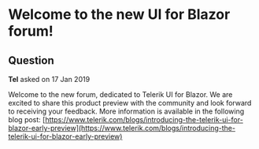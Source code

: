 # Welcome to the new UI for Blazor forum!

## Question

**Tel** asked on 17 Jan 2019

Welcome to the new forum, dedicated to Telerik UI for Blazor. We are excited to share this product preview with the community and look forward to receiving your feedback. More information is available in the following blog post: [https://www.telerik.com/blogs/introducing-the-telerik-ui-for-blazor-early-preview](https://www.telerik.com/blogs/introducing-the-telerik-ui-for-blazor-early-preview)
